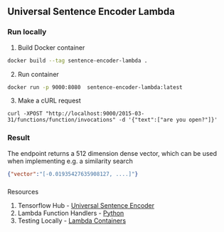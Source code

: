 ## Universal Sentence Encoder Lambda

### Run locally

1. Build Docker container

```bash
docker build --tag sentence-encoder-lambda .
```

2. Run container

```bash
docker run -p 9000:8080  sentence-encoder-lambda:latest 
```

3. Make a cURL request

```curl
curl -XPOST "http://localhost:9000/2015-03-31/functions/function/invocations" -d '{"text":["are you open?"]}'
```

### Result 

The endpoint returns a 512 dimension dense vector, which can be used when implementing e.g. a similarity search

```json
{"vector":"[-0.01935427635908127, ....]"}
```

###

Resources

1. Tensorflow Hub - [Universal Sentence Encoder](https://tfhub.dev/google/universal-sentence-encoder/4)
2. Lambda Function Handlers - [Python](https://docs.aws.amazon.com/lambda/latest/dg/python-handler.html)
3. Testing Locally - [Lambda Containers](https://docs.aws.amazon.com/lambda/latest/dg/images-test.html)